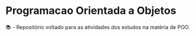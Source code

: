 # Programacao Orientada a Objetos
📚 - Repositório voltado para as atividades dos estudos na matéria de POO.

